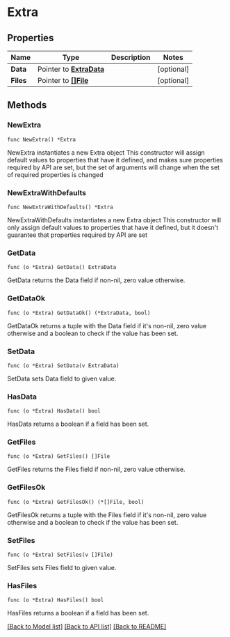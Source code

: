 # Extra

## Properties

Name | Type | Description | Notes
------------ | ------------- | ------------- | -------------
**Data** | Pointer to [**ExtraData**](ExtraData.md) |  | [optional] 
**Files** | Pointer to [**[]File**](File.md) |  | [optional] 

## Methods

### NewExtra

`func NewExtra() *Extra`

NewExtra instantiates a new Extra object
This constructor will assign default values to properties that have it defined,
and makes sure properties required by API are set, but the set of arguments
will change when the set of required properties is changed

### NewExtraWithDefaults

`func NewExtraWithDefaults() *Extra`

NewExtraWithDefaults instantiates a new Extra object
This constructor will only assign default values to properties that have it defined,
but it doesn't guarantee that properties required by API are set

### GetData

`func (o *Extra) GetData() ExtraData`

GetData returns the Data field if non-nil, zero value otherwise.

### GetDataOk

`func (o *Extra) GetDataOk() (*ExtraData, bool)`

GetDataOk returns a tuple with the Data field if it's non-nil, zero value otherwise
and a boolean to check if the value has been set.

### SetData

`func (o *Extra) SetData(v ExtraData)`

SetData sets Data field to given value.

### HasData

`func (o *Extra) HasData() bool`

HasData returns a boolean if a field has been set.

### GetFiles

`func (o *Extra) GetFiles() []File`

GetFiles returns the Files field if non-nil, zero value otherwise.

### GetFilesOk

`func (o *Extra) GetFilesOk() (*[]File, bool)`

GetFilesOk returns a tuple with the Files field if it's non-nil, zero value otherwise
and a boolean to check if the value has been set.

### SetFiles

`func (o *Extra) SetFiles(v []File)`

SetFiles sets Files field to given value.

### HasFiles

`func (o *Extra) HasFiles() bool`

HasFiles returns a boolean if a field has been set.


[[Back to Model list]](../README.md#documentation-for-models) [[Back to API list]](../README.md#documentation-for-api-endpoints) [[Back to README]](../README.md)


